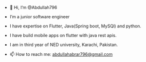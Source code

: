 - 👋 Hi, I’m @Abdullah796
- I’m a junior software engineer 
- I have expertise on Flutter, Java(Spring boot, MySQl) and python.
- I have build mobile apps on flutter with java rest apis.
- I am in third year of NED university, Karachi, Pakistan.

- 📫 How to reach me: abdullahabrar796@gmail.com

<!---
Abdullah796/Abdullah796 is a ✨ special ✨ repository because its `README.md` (this file) appears on your GitHub profile.
You can click the Preview link to take a look at your changes.
--->
